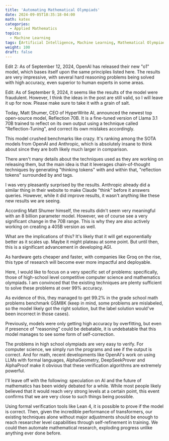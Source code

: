 ```yaml
---
title: 'Automating Mathematical Olympiads'
date: 2024-09-05T18:35:18-04:00
math: katex
categories:
  - Applied Mathematics
topics:
  - Machine Learning
tags: [Artificial Intelligence, Machine Learning, Mathematical Olympiads, Mathematics, Computer Science, Competitive Programming, Competitive Mathematics]
weight: 100
draft: false
---
```


Edit 2: As of September 12, 2024, OpenAI has released their new "o1" model, which bases itself upon the same principles listed here. The results are very impressive, with several hard reasoning problems being solved with high accuracy, even superior to human experts in some areas.

Edit: As of September 9, 2024, it seems like the results of the model were fraudulent. However, I think the ideas in the post are still valid, so I will leave it up for now. Please make sure to take it with a grain of salt.

Today, Matt Shumer, CEO of HyperWrite AI, announced the newest top open-source model, Reflection 70B. It is a fine-tuned version of Llama 3.1 70B trained to reflect on its own output using a technique called "Reflection-Tuning", and correct its own mistakes accordingly.

This model crushed benchmarks like crazy. It's ranking among the SOTA models from OpenAI and Anthropic, which is absolutely insane to think about since they are both likely much larger in comparison.

There aren't many details about the techniques used as they are working on releasing them, but the main idea is that it leverages chain-of-thought techniques by generating "thinking tokens" with <thinking></thinking> and within that, "reflection tokens" surrounded by <reflection> and </reflection> tags.

I was very pleasantly surprised by the results. Anthropic already did a similar thing in their website to make Claude "think" before it answers queries. However, while it did improve results, it wasn't anything like these new results we are seeing.

According Matt Shumer himself, the results didn't seem very meaningful with an 8 billion parameter model. However, we of course see a very significant change in the 70B range. This is why they are also actively working on creating a 405B version as well.

What are the implications of this? It's likely that it will get exponentially better as it scales up. Maybe it might plateau at some point. But until then, this is a significant advancement in developing AGI.

As hardware gets cheaper and faster, with companies like Groq on the rise, this type of research will become ever more impactful and deployable.

Here, I would like to focus on a very specific set of problems: specifically, those of high-school level competitive computer science and mathematics olympiads. I am convinced that the existing techniques are plenty sufficient to solve these problems at over 99% accuracy.

As evidence of this, they managed to get 99.2% in the grade school math problems benchmark GSM8K (keep in mind, some problems are mislabeled, so the model likely got the right solution, but the label solution would've been incorrect in those cases).

Previously, models were only getting high accuracy by overfitting, but even if presence of "reasoning" could be debatable, it is undebatable that this model manages to see some form of self-correction.

The problems in high school olympiads are very easy to verify. For computer science, we simply run the programs and see if the output is correct. And for math, recent developments like OpenAI's work on using LLMs with formal languages, AlphaGeometry, DeepSeekProver and AlphaProof make it obvious that these verification algorithms are extremely powerful.

I'll leave off with the following: speculation on AI and the future of mathematics has been widely debated for a while. While most people likely believed that it would reach very strong levels at a certain point, this event confirms that we are very close to such things being possible.

Using formal verification tools like Lean 4, it is possible to prove if the model is correct. Then, given the incredible performance of transformers, our existing techniques alone without major adjustments should be enough to reach researcher level capabilities through self-refinement in training. We could then automate mathematical research, exploding progress unlike anything ever done before.